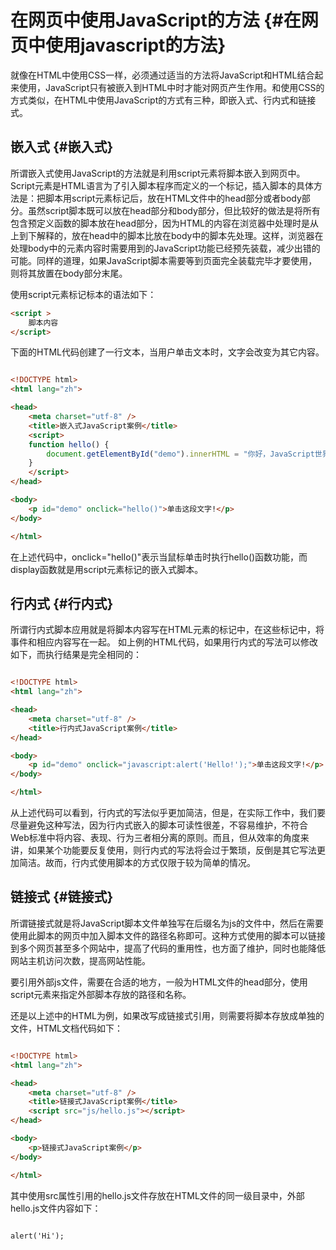 # 在网页中使用JavaScript的方法 {#在网页中使用javascript的方法}

就像在HTML中使用CSS一样，必须通过适当的方法将JavaScript和HTML结合起来使用，JavaScript只有被嵌入到HTML中时才能对网页产生作用。和使用CSS的方式类似，在HTML中使用JavaScript的方式有三种，即嵌入式、行内式和链接式。

## 嵌入式 {#嵌入式}

所谓嵌入式使用JavaScript的方法就是利用script元素将脚本嵌入到网页中。Script元素是HTML语言为了引入脚本程序而定义的一个标记，插入脚本的具体方法是：把脚本用script元素标记后，放在HTML文件中的head部分或者body部分。虽然script脚本既可以放在head部分和body部分，但比较好的做法是将所有包含预定义函数的脚本放在head部分，因为HTML的内容在浏览器中处理时是从上到下解释的，放在head中的脚本比放在body中的脚本先处理。这样，浏览器在处理body中的元素内容时需要用到的JavaScript功能已经预先装载，减少出错的可能。同样的道理，如果JavaScript脚本需要等到页面完全装载完毕才要使用，则将其放置在body部分末尾。

使用script元素标记标本的语法如下：

```html
<script >
    脚本内容
</script>
```

下面的HTML代码创建了一行文本，当用户单击文本时，文字会改变为其它内容。

```html

<!DOCTYPE html>
<html lang="zh">

<head>
    <meta charset="utf-8" />
    <title>嵌入式JavaScript案例</title>
    <script>
    function hello() {
        document.getElementById("demo").innerHTML = "你好，JavaScript世界！";
    }
    </script>
</head>

<body>
    <p id="demo" onclick="hello()">单击这段文字!</p>
</body>

</html>
```

在上述代码中，onclick="hello\(\)"表示当鼠标单击时执行hello\(\)函数功能，而display函数就是用script元素标记的嵌入式脚本。

## 行内式 {#行内式}

所谓行内式脚本应用就是将脚本内容写在HTML元素的标记中，在这些标记中，将事件和相应内容写在一起。 如上例的HTML代码，如果用行内式的写法可以修改如下，而执行结果是完全相同的：

```html

<!DOCTYPE html>
<html lang="zh">

<head>
    <meta charset="utf-8" />
    <title>行内式JavaScript案例</title>
</head>

<body>
    <p id="demo" onclick="javascript:alert('Hello!');">单击这段文字!</p>
</body>

</html>
```

从上述代码可以看到，行内式的写法似乎更加简洁，但是，在实际工作中，我们要尽量避免这种写法，因为行内式嵌入的脚本可读性很差，不容易维护，不符合Web标准中将内容、表现、行为三者相分离的原则。而且，但从效率的角度来讲，如果某个功能要反复使用，则行内式的写法将会过于繁琐，反倒是其它写法更加简洁。故而，行内式使用脚本的方式仅限于较为简单的情况。

## 链接式 {#链接式}

所谓链接式就是将JavaScript脚本文件单独写在后缀名为js的文件中，然后在需要使用此脚本的网页中加入脚本文件的路径名称即可。这种方式使用的脚本可以链接到多个网页甚至多个网站中，提高了代码的重用性，也方面了维护，同时也能降低网站主机访问次数，提高网站性能。

要引用外部js文件，需要在合适的地方，一般为HTML文件的head部分，使用script元素来指定外部脚本存放的路径和名称。

还是以上述中的HTML为例，如果改写成链接式引用，则需要将脚本存放成单独的文件，HTML文档代码如下：

```html

<!DOCTYPE html>
<html lang="zh">

<head>
    <meta charset="utf-8" />
    <title>链接式JavaScript案例</title>
    <script src="js/hello.js"></script>
</head>

<body>
    <p>链接式JavaScript案例</p>
</body>

</html>
```

其中使用src属性引用的hello.js文件存放在HTML文件的同一级目录中，外部hello.js文件内容如下：

```html

alert('Hi');
```



